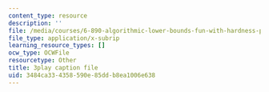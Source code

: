 ```yaml
---
content_type: resource
description: ''
file: /media/courses/6-890-algorithmic-lower-bounds-fun-with-hardness-proofs-fall-2014/3484ca334358590e85ddb8ea1006e638_TUbfCY_8Dzs.vtt
file_type: application/x-subrip
learning_resource_types: []
ocw_type: OCWFile
resourcetype: Other
title: 3play caption file
uid: 3484ca33-4358-590e-85dd-b8ea1006e638
---
```

